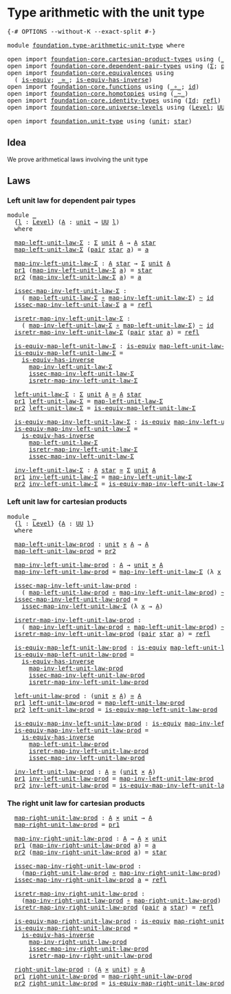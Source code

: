 # Type arithmetic with the unit type

<pre class="Agda"><a id="47" class="Symbol">{-#</a> <a id="51" class="Keyword">OPTIONS</a> <a id="59" class="Pragma">--without-K</a> <a id="71" class="Pragma">--exact-split</a> <a id="85" class="Symbol">#-}</a>

<a id="90" class="Keyword">module</a> <a id="97" href="foundation.type-arithmetic-unit-type.html" class="Module">foundation.type-arithmetic-unit-type</a> <a id="134" class="Keyword">where</a>

<a id="141" class="Keyword">open</a> <a id="146" class="Keyword">import</a> <a id="153" href="foundation-core.cartesian-product-types.html" class="Module">foundation-core.cartesian-product-types</a> <a id="193" class="Keyword">using</a> <a id="199" class="Symbol">(</a><a id="200" href="foundation-core.cartesian-product-types.html#577" class="Function Operator">_×_</a><a id="203" class="Symbol">)</a>
<a id="205" class="Keyword">open</a> <a id="210" class="Keyword">import</a> <a id="217" href="foundation-core.dependent-pair-types.html" class="Module">foundation-core.dependent-pair-types</a> <a id="254" class="Keyword">using</a> <a id="260" class="Symbol">(</a><a id="261" href="foundation-core.dependent-pair-types.html#502" class="Record">Σ</a><a id="262" class="Symbol">;</a> <a id="264" href="foundation-core.dependent-pair-types.html#575" class="InductiveConstructor">pair</a><a id="268" class="Symbol">;</a> <a id="270" href="foundation-core.dependent-pair-types.html#592" class="Field">pr1</a><a id="273" class="Symbol">;</a> <a id="275" href="foundation-core.dependent-pair-types.html#604" class="Field">pr2</a><a id="278" class="Symbol">)</a>
<a id="280" class="Keyword">open</a> <a id="285" class="Keyword">import</a> <a id="292" href="foundation-core.equivalences.html" class="Module">foundation-core.equivalences</a> <a id="321" class="Keyword">using</a>
  <a id="329" class="Symbol">(</a> <a id="331" href="foundation-core.equivalences.html#1542" class="Function">is-equiv</a><a id="339" class="Symbol">;</a> <a id="341" href="foundation-core.equivalences.html#1607" class="Function Operator">_≃_</a><a id="344" class="Symbol">;</a> <a id="346" href="foundation-core.equivalences.html#2999" class="Function">is-equiv-has-inverse</a><a id="366" class="Symbol">)</a>
<a id="368" class="Keyword">open</a> <a id="373" class="Keyword">import</a> <a id="380" href="foundation-core.functions.html" class="Module">foundation-core.functions</a> <a id="406" class="Keyword">using</a> <a id="412" class="Symbol">(</a><a id="413" href="foundation-core.functions.html#407" class="Function Operator">_∘_</a><a id="416" class="Symbol">;</a> <a id="418" href="foundation-core.functions.html#309" class="Function">id</a><a id="420" class="Symbol">)</a>
<a id="422" class="Keyword">open</a> <a id="427" class="Keyword">import</a> <a id="434" href="foundation-core.homotopies.html" class="Module">foundation-core.homotopies</a> <a id="461" class="Keyword">using</a> <a id="467" class="Symbol">(</a><a id="468" href="foundation-core.homotopies.html#467" class="Function Operator">_~_</a><a id="471" class="Symbol">)</a>
<a id="473" class="Keyword">open</a> <a id="478" class="Keyword">import</a> <a id="485" href="foundation-core.identity-types.html" class="Module">foundation-core.identity-types</a> <a id="516" class="Keyword">using</a> <a id="522" class="Symbol">(</a><a id="523" href="foundation-core.identity-types.html#641" class="Datatype">Id</a><a id="525" class="Symbol">;</a> <a id="527" href="foundation-core.identity-types.html#694" class="InductiveConstructor">refl</a><a id="531" class="Symbol">)</a>
<a id="533" class="Keyword">open</a> <a id="538" class="Keyword">import</a> <a id="545" href="foundation-core.universe-levels.html" class="Module">foundation-core.universe-levels</a> <a id="577" class="Keyword">using</a> <a id="583" class="Symbol">(</a><a id="584" href="Agda.Primitive.html#597" class="Postulate">Level</a><a id="589" class="Symbol">;</a> <a id="591" href="foundation-core.universe-levels.html#222" class="Primitive">UU</a><a id="593" class="Symbol">)</a>

<a id="596" class="Keyword">open</a> <a id="601" class="Keyword">import</a> <a id="608" href="foundation.unit-type.html" class="Module">foundation.unit-type</a> <a id="629" class="Keyword">using</a> <a id="635" class="Symbol">(</a><a id="636" href="foundation.unit-type.html#975" class="Datatype">unit</a><a id="640" class="Symbol">;</a> <a id="642" href="foundation.unit-type.html#999" class="InductiveConstructor">star</a><a id="646" class="Symbol">)</a>
</pre>
## Idea

We prove arithmetical laws involving the unit type

## Laws

### Left unit law for dependent pair types

<pre class="Agda"><a id="775" class="Keyword">module</a> <a id="782" href="foundation.type-arithmetic-unit-type.html#782" class="Module">_</a>
  <a id="786" class="Symbol">{</a><a id="787" href="foundation.type-arithmetic-unit-type.html#787" class="Bound">l</a> <a id="789" class="Symbol">:</a> <a id="791" href="Agda.Primitive.html#597" class="Postulate">Level</a><a id="796" class="Symbol">}</a> <a id="798" class="Symbol">(</a><a id="799" href="foundation.type-arithmetic-unit-type.html#799" class="Bound">A</a> <a id="801" class="Symbol">:</a> <a id="803" href="foundation.unit-type.html#975" class="Datatype">unit</a> <a id="808" class="Symbol">→</a> <a id="810" href="foundation-core.universe-levels.html#222" class="Primitive">UU</a> <a id="813" href="foundation.type-arithmetic-unit-type.html#787" class="Bound">l</a><a id="814" class="Symbol">)</a>
  <a id="818" class="Keyword">where</a>

  <a id="827" href="foundation.type-arithmetic-unit-type.html#827" class="Function">map-left-unit-law-Σ</a> <a id="847" class="Symbol">:</a> <a id="849" href="foundation-core.dependent-pair-types.html#502" class="Record">Σ</a> <a id="851" href="foundation.unit-type.html#975" class="Datatype">unit</a> <a id="856" href="foundation.type-arithmetic-unit-type.html#799" class="Bound">A</a> <a id="858" class="Symbol">→</a> <a id="860" href="foundation.type-arithmetic-unit-type.html#799" class="Bound">A</a> <a id="862" href="foundation.unit-type.html#999" class="InductiveConstructor">star</a>
  <a id="869" href="foundation.type-arithmetic-unit-type.html#827" class="Function">map-left-unit-law-Σ</a> <a id="889" class="Symbol">(</a><a id="890" href="foundation-core.dependent-pair-types.html#575" class="InductiveConstructor">pair</a> <a id="895" href="foundation.unit-type.html#999" class="InductiveConstructor">star</a> <a id="900" href="foundation.type-arithmetic-unit-type.html#900" class="Bound">a</a><a id="901" class="Symbol">)</a> <a id="903" class="Symbol">=</a> <a id="905" href="foundation.type-arithmetic-unit-type.html#900" class="Bound">a</a>

  <a id="910" href="foundation.type-arithmetic-unit-type.html#910" class="Function">map-inv-left-unit-law-Σ</a> <a id="934" class="Symbol">:</a> <a id="936" href="foundation.type-arithmetic-unit-type.html#799" class="Bound">A</a> <a id="938" href="foundation.unit-type.html#999" class="InductiveConstructor">star</a> <a id="943" class="Symbol">→</a> <a id="945" href="foundation-core.dependent-pair-types.html#502" class="Record">Σ</a> <a id="947" href="foundation.unit-type.html#975" class="Datatype">unit</a> <a id="952" href="foundation.type-arithmetic-unit-type.html#799" class="Bound">A</a>
  <a id="956" href="foundation-core.dependent-pair-types.html#592" class="Field">pr1</a> <a id="960" class="Symbol">(</a><a id="961" href="foundation.type-arithmetic-unit-type.html#910" class="Function">map-inv-left-unit-law-Σ</a> <a id="985" href="foundation.type-arithmetic-unit-type.html#985" class="Bound">a</a><a id="986" class="Symbol">)</a> <a id="988" class="Symbol">=</a> <a id="990" href="foundation.unit-type.html#999" class="InductiveConstructor">star</a>
  <a id="997" href="foundation-core.dependent-pair-types.html#604" class="Field">pr2</a> <a id="1001" class="Symbol">(</a><a id="1002" href="foundation.type-arithmetic-unit-type.html#910" class="Function">map-inv-left-unit-law-Σ</a> <a id="1026" href="foundation.type-arithmetic-unit-type.html#1026" class="Bound">a</a><a id="1027" class="Symbol">)</a> <a id="1029" class="Symbol">=</a> <a id="1031" href="foundation.type-arithmetic-unit-type.html#1026" class="Bound">a</a>

  <a id="1036" href="foundation.type-arithmetic-unit-type.html#1036" class="Function">issec-map-inv-left-unit-law-Σ</a> <a id="1066" class="Symbol">:</a>
    <a id="1072" class="Symbol">(</a> <a id="1074" href="foundation.type-arithmetic-unit-type.html#827" class="Function">map-left-unit-law-Σ</a> <a id="1094" href="foundation-core.functions.html#407" class="Function Operator">∘</a> <a id="1096" href="foundation.type-arithmetic-unit-type.html#910" class="Function">map-inv-left-unit-law-Σ</a><a id="1119" class="Symbol">)</a> <a id="1121" href="foundation-core.homotopies.html#467" class="Function Operator">~</a> <a id="1123" href="foundation-core.functions.html#309" class="Function">id</a>
  <a id="1128" href="foundation.type-arithmetic-unit-type.html#1036" class="Function">issec-map-inv-left-unit-law-Σ</a> <a id="1158" href="foundation.type-arithmetic-unit-type.html#1158" class="Bound">a</a> <a id="1160" class="Symbol">=</a> <a id="1162" href="foundation-core.identity-types.html#694" class="InductiveConstructor">refl</a>

  <a id="1170" href="foundation.type-arithmetic-unit-type.html#1170" class="Function">isretr-map-inv-left-unit-law-Σ</a> <a id="1201" class="Symbol">:</a>
    <a id="1207" class="Symbol">(</a> <a id="1209" href="foundation.type-arithmetic-unit-type.html#910" class="Function">map-inv-left-unit-law-Σ</a> <a id="1233" href="foundation-core.functions.html#407" class="Function Operator">∘</a> <a id="1235" href="foundation.type-arithmetic-unit-type.html#827" class="Function">map-left-unit-law-Σ</a><a id="1254" class="Symbol">)</a> <a id="1256" href="foundation-core.homotopies.html#467" class="Function Operator">~</a> <a id="1258" href="foundation-core.functions.html#309" class="Function">id</a>
  <a id="1263" href="foundation.type-arithmetic-unit-type.html#1170" class="Function">isretr-map-inv-left-unit-law-Σ</a> <a id="1294" class="Symbol">(</a><a id="1295" href="foundation-core.dependent-pair-types.html#575" class="InductiveConstructor">pair</a> <a id="1300" href="foundation.unit-type.html#999" class="InductiveConstructor">star</a> <a id="1305" href="foundation.type-arithmetic-unit-type.html#1305" class="Bound">a</a><a id="1306" class="Symbol">)</a> <a id="1308" class="Symbol">=</a> <a id="1310" href="foundation-core.identity-types.html#694" class="InductiveConstructor">refl</a>

  <a id="1318" href="foundation.type-arithmetic-unit-type.html#1318" class="Function">is-equiv-map-left-unit-law-Σ</a> <a id="1347" class="Symbol">:</a> <a id="1349" href="foundation-core.equivalences.html#1542" class="Function">is-equiv</a> <a id="1358" href="foundation.type-arithmetic-unit-type.html#827" class="Function">map-left-unit-law-Σ</a>
  <a id="1380" href="foundation.type-arithmetic-unit-type.html#1318" class="Function">is-equiv-map-left-unit-law-Σ</a> <a id="1409" class="Symbol">=</a>
    <a id="1415" href="foundation-core.equivalences.html#2999" class="Function">is-equiv-has-inverse</a>
      <a id="1442" href="foundation.type-arithmetic-unit-type.html#910" class="Function">map-inv-left-unit-law-Σ</a>
      <a id="1472" href="foundation.type-arithmetic-unit-type.html#1036" class="Function">issec-map-inv-left-unit-law-Σ</a>
      <a id="1508" href="foundation.type-arithmetic-unit-type.html#1170" class="Function">isretr-map-inv-left-unit-law-Σ</a>

  <a id="1542" href="foundation.type-arithmetic-unit-type.html#1542" class="Function">left-unit-law-Σ</a> <a id="1558" class="Symbol">:</a> <a id="1560" href="foundation-core.dependent-pair-types.html#502" class="Record">Σ</a> <a id="1562" href="foundation.unit-type.html#975" class="Datatype">unit</a> <a id="1567" href="foundation.type-arithmetic-unit-type.html#799" class="Bound">A</a> <a id="1569" href="foundation-core.equivalences.html#1607" class="Function Operator">≃</a> <a id="1571" href="foundation.type-arithmetic-unit-type.html#799" class="Bound">A</a> <a id="1573" href="foundation.unit-type.html#999" class="InductiveConstructor">star</a>
  <a id="1580" href="foundation-core.dependent-pair-types.html#592" class="Field">pr1</a> <a id="1584" href="foundation.type-arithmetic-unit-type.html#1542" class="Function">left-unit-law-Σ</a> <a id="1600" class="Symbol">=</a> <a id="1602" href="foundation.type-arithmetic-unit-type.html#827" class="Function">map-left-unit-law-Σ</a>
  <a id="1624" href="foundation-core.dependent-pair-types.html#604" class="Field">pr2</a> <a id="1628" href="foundation.type-arithmetic-unit-type.html#1542" class="Function">left-unit-law-Σ</a> <a id="1644" class="Symbol">=</a> <a id="1646" href="foundation.type-arithmetic-unit-type.html#1318" class="Function">is-equiv-map-left-unit-law-Σ</a>
  
  <a id="1680" href="foundation.type-arithmetic-unit-type.html#1680" class="Function">is-equiv-map-inv-left-unit-law-Σ</a> <a id="1713" class="Symbol">:</a> <a id="1715" href="foundation-core.equivalences.html#1542" class="Function">is-equiv</a> <a id="1724" href="foundation.type-arithmetic-unit-type.html#910" class="Function">map-inv-left-unit-law-Σ</a>
  <a id="1750" href="foundation.type-arithmetic-unit-type.html#1680" class="Function">is-equiv-map-inv-left-unit-law-Σ</a> <a id="1783" class="Symbol">=</a>
    <a id="1789" href="foundation-core.equivalences.html#2999" class="Function">is-equiv-has-inverse</a>
      <a id="1816" href="foundation.type-arithmetic-unit-type.html#827" class="Function">map-left-unit-law-Σ</a>
      <a id="1842" href="foundation.type-arithmetic-unit-type.html#1170" class="Function">isretr-map-inv-left-unit-law-Σ</a>
      <a id="1879" href="foundation.type-arithmetic-unit-type.html#1036" class="Function">issec-map-inv-left-unit-law-Σ</a>

  <a id="1912" href="foundation.type-arithmetic-unit-type.html#1912" class="Function">inv-left-unit-law-Σ</a> <a id="1932" class="Symbol">:</a> <a id="1934" href="foundation.type-arithmetic-unit-type.html#799" class="Bound">A</a> <a id="1936" href="foundation.unit-type.html#999" class="InductiveConstructor">star</a> <a id="1941" href="foundation-core.equivalences.html#1607" class="Function Operator">≃</a> <a id="1943" href="foundation-core.dependent-pair-types.html#502" class="Record">Σ</a> <a id="1945" href="foundation.unit-type.html#975" class="Datatype">unit</a> <a id="1950" href="foundation.type-arithmetic-unit-type.html#799" class="Bound">A</a>
  <a id="1954" href="foundation-core.dependent-pair-types.html#592" class="Field">pr1</a> <a id="1958" href="foundation.type-arithmetic-unit-type.html#1912" class="Function">inv-left-unit-law-Σ</a> <a id="1978" class="Symbol">=</a> <a id="1980" href="foundation.type-arithmetic-unit-type.html#910" class="Function">map-inv-left-unit-law-Σ</a>
  <a id="2006" href="foundation-core.dependent-pair-types.html#604" class="Field">pr2</a> <a id="2010" href="foundation.type-arithmetic-unit-type.html#1912" class="Function">inv-left-unit-law-Σ</a> <a id="2030" class="Symbol">=</a> <a id="2032" href="foundation.type-arithmetic-unit-type.html#1680" class="Function">is-equiv-map-inv-left-unit-law-Σ</a>
</pre>
### Left unit law for cartesian products

<pre class="Agda"><a id="2120" class="Keyword">module</a> <a id="2127" href="foundation.type-arithmetic-unit-type.html#2127" class="Module">_</a>
  <a id="2131" class="Symbol">{</a><a id="2132" href="foundation.type-arithmetic-unit-type.html#2132" class="Bound">l</a> <a id="2134" class="Symbol">:</a> <a id="2136" href="Agda.Primitive.html#597" class="Postulate">Level</a><a id="2141" class="Symbol">}</a> <a id="2143" class="Symbol">{</a><a id="2144" href="foundation.type-arithmetic-unit-type.html#2144" class="Bound">A</a> <a id="2146" class="Symbol">:</a> <a id="2148" href="foundation-core.universe-levels.html#222" class="Primitive">UU</a> <a id="2151" href="foundation.type-arithmetic-unit-type.html#2132" class="Bound">l</a><a id="2152" class="Symbol">}</a>
  <a id="2156" class="Keyword">where</a>

  <a id="2165" href="foundation.type-arithmetic-unit-type.html#2165" class="Function">map-left-unit-law-prod</a> <a id="2188" class="Symbol">:</a> <a id="2190" href="foundation.unit-type.html#975" class="Datatype">unit</a> <a id="2195" href="foundation-core.cartesian-product-types.html#577" class="Function Operator">×</a> <a id="2197" href="foundation.type-arithmetic-unit-type.html#2144" class="Bound">A</a> <a id="2199" class="Symbol">→</a> <a id="2201" href="foundation.type-arithmetic-unit-type.html#2144" class="Bound">A</a>
  <a id="2205" href="foundation.type-arithmetic-unit-type.html#2165" class="Function">map-left-unit-law-prod</a> <a id="2228" class="Symbol">=</a> <a id="2230" href="foundation-core.dependent-pair-types.html#604" class="Field">pr2</a>

  <a id="2237" href="foundation.type-arithmetic-unit-type.html#2237" class="Function">map-inv-left-unit-law-prod</a> <a id="2264" class="Symbol">:</a> <a id="2266" href="foundation.type-arithmetic-unit-type.html#2144" class="Bound">A</a> <a id="2268" class="Symbol">→</a> <a id="2270" href="foundation.unit-type.html#975" class="Datatype">unit</a> <a id="2275" href="foundation-core.cartesian-product-types.html#577" class="Function Operator">×</a> <a id="2277" href="foundation.type-arithmetic-unit-type.html#2144" class="Bound">A</a>
  <a id="2281" href="foundation.type-arithmetic-unit-type.html#2237" class="Function">map-inv-left-unit-law-prod</a> <a id="2308" class="Symbol">=</a> <a id="2310" href="foundation.type-arithmetic-unit-type.html#910" class="Function">map-inv-left-unit-law-Σ</a> <a id="2334" class="Symbol">(λ</a> <a id="2337" href="foundation.type-arithmetic-unit-type.html#2337" class="Bound">x</a> <a id="2339" class="Symbol">→</a> <a id="2341" href="foundation.type-arithmetic-unit-type.html#2144" class="Bound">A</a><a id="2342" class="Symbol">)</a>

  <a id="2347" href="foundation.type-arithmetic-unit-type.html#2347" class="Function">issec-map-inv-left-unit-law-prod</a> <a id="2380" class="Symbol">:</a>
    <a id="2386" class="Symbol">(</a> <a id="2388" href="foundation.type-arithmetic-unit-type.html#2165" class="Function">map-left-unit-law-prod</a> <a id="2411" href="foundation-core.functions.html#407" class="Function Operator">∘</a> <a id="2413" href="foundation.type-arithmetic-unit-type.html#2237" class="Function">map-inv-left-unit-law-prod</a><a id="2439" class="Symbol">)</a> <a id="2441" href="foundation-core.homotopies.html#467" class="Function Operator">~</a> <a id="2443" href="foundation-core.functions.html#309" class="Function">id</a>
  <a id="2448" href="foundation.type-arithmetic-unit-type.html#2347" class="Function">issec-map-inv-left-unit-law-prod</a> <a id="2481" class="Symbol">=</a>
    <a id="2487" href="foundation.type-arithmetic-unit-type.html#1036" class="Function">issec-map-inv-left-unit-law-Σ</a> <a id="2517" class="Symbol">(λ</a> <a id="2520" href="foundation.type-arithmetic-unit-type.html#2520" class="Bound">x</a> <a id="2522" class="Symbol">→</a> <a id="2524" href="foundation.type-arithmetic-unit-type.html#2144" class="Bound">A</a><a id="2525" class="Symbol">)</a>

  <a id="2530" href="foundation.type-arithmetic-unit-type.html#2530" class="Function">isretr-map-inv-left-unit-law-prod</a> <a id="2564" class="Symbol">:</a>
    <a id="2570" class="Symbol">(</a> <a id="2572" href="foundation.type-arithmetic-unit-type.html#2237" class="Function">map-inv-left-unit-law-prod</a> <a id="2599" href="foundation-core.functions.html#407" class="Function Operator">∘</a> <a id="2601" href="foundation.type-arithmetic-unit-type.html#2165" class="Function">map-left-unit-law-prod</a><a id="2623" class="Symbol">)</a> <a id="2625" href="foundation-core.homotopies.html#467" class="Function Operator">~</a> <a id="2627" href="foundation-core.functions.html#309" class="Function">id</a>
  <a id="2632" href="foundation.type-arithmetic-unit-type.html#2530" class="Function">isretr-map-inv-left-unit-law-prod</a> <a id="2666" class="Symbol">(</a><a id="2667" href="foundation-core.dependent-pair-types.html#575" class="InductiveConstructor">pair</a> <a id="2672" href="foundation.unit-type.html#999" class="InductiveConstructor">star</a> <a id="2677" href="foundation.type-arithmetic-unit-type.html#2677" class="Bound">a</a><a id="2678" class="Symbol">)</a> <a id="2680" class="Symbol">=</a> <a id="2682" href="foundation-core.identity-types.html#694" class="InductiveConstructor">refl</a>

  <a id="2690" href="foundation.type-arithmetic-unit-type.html#2690" class="Function">is-equiv-map-left-unit-law-prod</a> <a id="2722" class="Symbol">:</a> <a id="2724" href="foundation-core.equivalences.html#1542" class="Function">is-equiv</a> <a id="2733" href="foundation.type-arithmetic-unit-type.html#2165" class="Function">map-left-unit-law-prod</a>
  <a id="2758" href="foundation.type-arithmetic-unit-type.html#2690" class="Function">is-equiv-map-left-unit-law-prod</a> <a id="2790" class="Symbol">=</a>
    <a id="2796" href="foundation-core.equivalences.html#2999" class="Function">is-equiv-has-inverse</a>
      <a id="2823" href="foundation.type-arithmetic-unit-type.html#2237" class="Function">map-inv-left-unit-law-prod</a>
      <a id="2856" href="foundation.type-arithmetic-unit-type.html#2347" class="Function">issec-map-inv-left-unit-law-prod</a>
      <a id="2895" href="foundation.type-arithmetic-unit-type.html#2530" class="Function">isretr-map-inv-left-unit-law-prod</a>

  <a id="2932" href="foundation.type-arithmetic-unit-type.html#2932" class="Function">left-unit-law-prod</a> <a id="2951" class="Symbol">:</a> <a id="2953" class="Symbol">(</a><a id="2954" href="foundation.unit-type.html#975" class="Datatype">unit</a> <a id="2959" href="foundation-core.cartesian-product-types.html#577" class="Function Operator">×</a> <a id="2961" href="foundation.type-arithmetic-unit-type.html#2144" class="Bound">A</a><a id="2962" class="Symbol">)</a> <a id="2964" href="foundation-core.equivalences.html#1607" class="Function Operator">≃</a> <a id="2966" href="foundation.type-arithmetic-unit-type.html#2144" class="Bound">A</a>
  <a id="2970" href="foundation-core.dependent-pair-types.html#592" class="Field">pr1</a> <a id="2974" href="foundation.type-arithmetic-unit-type.html#2932" class="Function">left-unit-law-prod</a> <a id="2993" class="Symbol">=</a> <a id="2995" href="foundation.type-arithmetic-unit-type.html#2165" class="Function">map-left-unit-law-prod</a>
  <a id="3020" href="foundation-core.dependent-pair-types.html#604" class="Field">pr2</a> <a id="3024" href="foundation.type-arithmetic-unit-type.html#2932" class="Function">left-unit-law-prod</a> <a id="3043" class="Symbol">=</a> <a id="3045" href="foundation.type-arithmetic-unit-type.html#2690" class="Function">is-equiv-map-left-unit-law-prod</a>

  <a id="3080" href="foundation.type-arithmetic-unit-type.html#3080" class="Function">is-equiv-map-inv-left-unit-law-prod</a> <a id="3116" class="Symbol">:</a> <a id="3118" href="foundation-core.equivalences.html#1542" class="Function">is-equiv</a> <a id="3127" href="foundation.type-arithmetic-unit-type.html#2237" class="Function">map-inv-left-unit-law-prod</a>
  <a id="3156" href="foundation.type-arithmetic-unit-type.html#3080" class="Function">is-equiv-map-inv-left-unit-law-prod</a> <a id="3192" class="Symbol">=</a>
    <a id="3198" href="foundation-core.equivalences.html#2999" class="Function">is-equiv-has-inverse</a>
      <a id="3225" href="foundation.type-arithmetic-unit-type.html#2165" class="Function">map-left-unit-law-prod</a>
      <a id="3254" href="foundation.type-arithmetic-unit-type.html#2530" class="Function">isretr-map-inv-left-unit-law-prod</a>
      <a id="3294" href="foundation.type-arithmetic-unit-type.html#2347" class="Function">issec-map-inv-left-unit-law-prod</a>

  <a id="3330" href="foundation.type-arithmetic-unit-type.html#3330" class="Function">inv-left-unit-law-prod</a> <a id="3353" class="Symbol">:</a> <a id="3355" href="foundation.type-arithmetic-unit-type.html#2144" class="Bound">A</a> <a id="3357" href="foundation-core.equivalences.html#1607" class="Function Operator">≃</a> <a id="3359" class="Symbol">(</a><a id="3360" href="foundation.unit-type.html#975" class="Datatype">unit</a> <a id="3365" href="foundation-core.cartesian-product-types.html#577" class="Function Operator">×</a> <a id="3367" href="foundation.type-arithmetic-unit-type.html#2144" class="Bound">A</a><a id="3368" class="Symbol">)</a>
  <a id="3372" href="foundation-core.dependent-pair-types.html#592" class="Field">pr1</a> <a id="3376" href="foundation.type-arithmetic-unit-type.html#3330" class="Function">inv-left-unit-law-prod</a> <a id="3399" class="Symbol">=</a> <a id="3401" href="foundation.type-arithmetic-unit-type.html#2237" class="Function">map-inv-left-unit-law-prod</a>
  <a id="3430" href="foundation-core.dependent-pair-types.html#604" class="Field">pr2</a> <a id="3434" href="foundation.type-arithmetic-unit-type.html#3330" class="Function">inv-left-unit-law-prod</a> <a id="3457" class="Symbol">=</a> <a id="3459" href="foundation.type-arithmetic-unit-type.html#3080" class="Function">is-equiv-map-inv-left-unit-law-prod</a>
</pre>
### The right unit law for cartesian products

<pre class="Agda">  <a id="3557" href="foundation.type-arithmetic-unit-type.html#3557" class="Function">map-right-unit-law-prod</a> <a id="3581" class="Symbol">:</a> <a id="3583" href="foundation.type-arithmetic-unit-type.html#2144" class="Bound">A</a> <a id="3585" href="foundation-core.cartesian-product-types.html#577" class="Function Operator">×</a> <a id="3587" href="foundation.unit-type.html#975" class="Datatype">unit</a> <a id="3592" class="Symbol">→</a> <a id="3594" href="foundation.type-arithmetic-unit-type.html#2144" class="Bound">A</a>
  <a id="3598" href="foundation.type-arithmetic-unit-type.html#3557" class="Function">map-right-unit-law-prod</a> <a id="3622" class="Symbol">=</a> <a id="3624" href="foundation-core.dependent-pair-types.html#592" class="Field">pr1</a>

  <a id="3631" href="foundation.type-arithmetic-unit-type.html#3631" class="Function">map-inv-right-unit-law-prod</a> <a id="3659" class="Symbol">:</a> <a id="3661" href="foundation.type-arithmetic-unit-type.html#2144" class="Bound">A</a> <a id="3663" class="Symbol">→</a> <a id="3665" href="foundation.type-arithmetic-unit-type.html#2144" class="Bound">A</a> <a id="3667" href="foundation-core.cartesian-product-types.html#577" class="Function Operator">×</a> <a id="3669" href="foundation.unit-type.html#975" class="Datatype">unit</a>
  <a id="3676" href="foundation-core.dependent-pair-types.html#592" class="Field">pr1</a> <a id="3680" class="Symbol">(</a><a id="3681" href="foundation.type-arithmetic-unit-type.html#3631" class="Function">map-inv-right-unit-law-prod</a> <a id="3709" href="foundation.type-arithmetic-unit-type.html#3709" class="Bound">a</a><a id="3710" class="Symbol">)</a> <a id="3712" class="Symbol">=</a> <a id="3714" href="foundation.type-arithmetic-unit-type.html#3709" class="Bound">a</a>
  <a id="3718" href="foundation-core.dependent-pair-types.html#604" class="Field">pr2</a> <a id="3722" class="Symbol">(</a><a id="3723" href="foundation.type-arithmetic-unit-type.html#3631" class="Function">map-inv-right-unit-law-prod</a> <a id="3751" href="foundation.type-arithmetic-unit-type.html#3751" class="Bound">a</a><a id="3752" class="Symbol">)</a> <a id="3754" class="Symbol">=</a> <a id="3756" href="foundation.unit-type.html#999" class="InductiveConstructor">star</a>

  <a id="3764" href="foundation.type-arithmetic-unit-type.html#3764" class="Function">issec-map-inv-right-unit-law-prod</a> <a id="3798" class="Symbol">:</a>
    <a id="3804" class="Symbol">(</a><a id="3805" href="foundation.type-arithmetic-unit-type.html#3557" class="Function">map-right-unit-law-prod</a> <a id="3829" href="foundation-core.functions.html#407" class="Function Operator">∘</a> <a id="3831" href="foundation.type-arithmetic-unit-type.html#3631" class="Function">map-inv-right-unit-law-prod</a><a id="3858" class="Symbol">)</a> <a id="3860" href="foundation-core.homotopies.html#467" class="Function Operator">~</a> <a id="3862" href="foundation-core.functions.html#309" class="Function">id</a>
  <a id="3867" href="foundation.type-arithmetic-unit-type.html#3764" class="Function">issec-map-inv-right-unit-law-prod</a> <a id="3901" href="foundation.type-arithmetic-unit-type.html#3901" class="Bound">a</a> <a id="3903" class="Symbol">=</a> <a id="3905" href="foundation-core.identity-types.html#694" class="InductiveConstructor">refl</a>

  <a id="3913" href="foundation.type-arithmetic-unit-type.html#3913" class="Function">isretr-map-inv-right-unit-law-prod</a> <a id="3948" class="Symbol">:</a>
    <a id="3954" class="Symbol">(</a><a id="3955" href="foundation.type-arithmetic-unit-type.html#3631" class="Function">map-inv-right-unit-law-prod</a> <a id="3983" href="foundation-core.functions.html#407" class="Function Operator">∘</a> <a id="3985" href="foundation.type-arithmetic-unit-type.html#3557" class="Function">map-right-unit-law-prod</a><a id="4008" class="Symbol">)</a> <a id="4010" href="foundation-core.homotopies.html#467" class="Function Operator">~</a> <a id="4012" href="foundation-core.functions.html#309" class="Function">id</a>
  <a id="4017" href="foundation.type-arithmetic-unit-type.html#3913" class="Function">isretr-map-inv-right-unit-law-prod</a> <a id="4052" class="Symbol">(</a><a id="4053" href="foundation-core.dependent-pair-types.html#575" class="InductiveConstructor">pair</a> <a id="4058" href="foundation.type-arithmetic-unit-type.html#4058" class="Bound">a</a> <a id="4060" href="foundation.unit-type.html#999" class="InductiveConstructor">star</a><a id="4064" class="Symbol">)</a> <a id="4066" class="Symbol">=</a> <a id="4068" href="foundation-core.identity-types.html#694" class="InductiveConstructor">refl</a>

  <a id="4076" href="foundation.type-arithmetic-unit-type.html#4076" class="Function">is-equiv-map-right-unit-law-prod</a> <a id="4109" class="Symbol">:</a> <a id="4111" href="foundation-core.equivalences.html#1542" class="Function">is-equiv</a> <a id="4120" href="foundation.type-arithmetic-unit-type.html#3557" class="Function">map-right-unit-law-prod</a>
  <a id="4146" href="foundation.type-arithmetic-unit-type.html#4076" class="Function">is-equiv-map-right-unit-law-prod</a> <a id="4179" class="Symbol">=</a>
    <a id="4185" href="foundation-core.equivalences.html#2999" class="Function">is-equiv-has-inverse</a>
      <a id="4212" href="foundation.type-arithmetic-unit-type.html#3631" class="Function">map-inv-right-unit-law-prod</a>
      <a id="4246" href="foundation.type-arithmetic-unit-type.html#3764" class="Function">issec-map-inv-right-unit-law-prod</a>
      <a id="4286" href="foundation.type-arithmetic-unit-type.html#3913" class="Function">isretr-map-inv-right-unit-law-prod</a>

  <a id="4324" href="foundation.type-arithmetic-unit-type.html#4324" class="Function">right-unit-law-prod</a> <a id="4344" class="Symbol">:</a> <a id="4346" class="Symbol">(</a><a id="4347" href="foundation.type-arithmetic-unit-type.html#2144" class="Bound">A</a> <a id="4349" href="foundation-core.cartesian-product-types.html#577" class="Function Operator">×</a> <a id="4351" href="foundation.unit-type.html#975" class="Datatype">unit</a><a id="4355" class="Symbol">)</a> <a id="4357" href="foundation-core.equivalences.html#1607" class="Function Operator">≃</a> <a id="4359" href="foundation.type-arithmetic-unit-type.html#2144" class="Bound">A</a>
  <a id="4363" href="foundation-core.dependent-pair-types.html#592" class="Field">pr1</a> <a id="4367" href="foundation.type-arithmetic-unit-type.html#4324" class="Function">right-unit-law-prod</a> <a id="4387" class="Symbol">=</a> <a id="4389" href="foundation.type-arithmetic-unit-type.html#3557" class="Function">map-right-unit-law-prod</a>
  <a id="4415" href="foundation-core.dependent-pair-types.html#604" class="Field">pr2</a> <a id="4419" href="foundation.type-arithmetic-unit-type.html#4324" class="Function">right-unit-law-prod</a> <a id="4439" class="Symbol">=</a> <a id="4441" href="foundation.type-arithmetic-unit-type.html#4076" class="Function">is-equiv-map-right-unit-law-prod</a>
</pre>